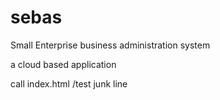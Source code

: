 # sebas
Small Enterprise business administration system

a cloud based application

call index.html  /test junk line
